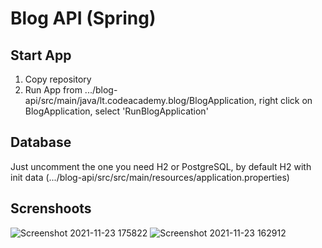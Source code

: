 # Blog API (Spring)

## Start App
1. Copy repository
2. Run App from .../blog-api/src/main/java/lt.codeacademy.blog/BlogApplication, right click on BlogApplication, select 'RunBlogApplication'

## Database
Just uncomment the one you need H2 or PostgreSQL, by default H2 with init data (.../blog-api/src/src/main/resources/application.properties)

## Screnshoots
![Screenshot 2021-11-23 175822](https://user-images.githubusercontent.com/70883106/143058785-b6a311fc-c538-4320-bd9f-80c11a2fb594.jpg)
![Screenshot 2021-11-23 162912](https://user-images.githubusercontent.com/70883106/143043555-8f8ac907-571b-4821-95d2-44cfa45aca9f.jpg)
